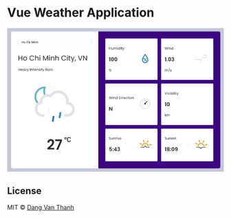 # Vue Weather Application

![](screenshot.png)

## License

MIT © [Dang Van Thanh](http://dangthanh.org)